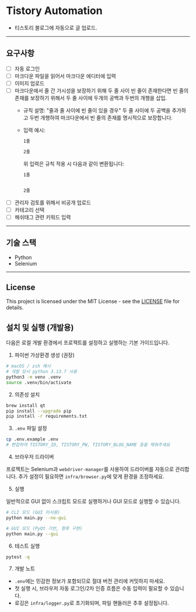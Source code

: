 # Tistory Automation

- 티스토리 블로그에 자동으로 글 업로드.

---
## 요구사항

- [ ] 자동 로그인
- [ ] 마크다운 파일을 읽어서 마크다운 에디터에 입력
- [ ] 이미지 업로드
- [ ] 마크다운에서 줄 간 가시성을 보장하기 위해 두 줄 사이 빈 줄이 존재한다면 빈 줄의 존재를 보장하기 위해서 두 줄 사이에 두개의 공백과 두번의 개행을 삽입.
	- 규칙 설명: "줄과 줄 사이에 빈 줄이 있을 경우" 두 줄 사이에 두 공백을 추가하고 두번 개행하여 마크다운에서 빈 줄의 존재를 명시적으로 보장합니다.
	- 입력 예시:
		```markdown
		1줄

		2줄
		```

		위 입력은 규칙 적용 시 다음과 같이 변환됩니다:

		```markdown
        1줄  


        2줄
		```
- [ ] 관리자 검토를 위해서 비공개 업로드
- [ ] 카테고리 선택
- [ ] 해쉬태그 관련 키워드 입력

---
## 기술 스택

- Python
- Selenium

---

## License

This project is licensed under the MIT License - see the [LICENSE](LICENSE) file for details.

## 설치 및 실행 (개발용)

다음은 로컬 개발 환경에서 프로젝트를 설정하고 실행하는 기본 가이드입니다.

1. 파이썬 가상환경 생성 (권장)

```bash
# macOS / zsh 예시
# 개발 당시 python 3.13.7 사용
python3 -m venv .venv
source .venv/bin/activate
```

2. 의존성 설치
```bash
brew install qt
pip install --upgrade pip
pip install -r requirements.txt
```

3. `.env` 파일 설정

```bash
cp .env.example .env
# 편집하여 TISTORY_ID, TISTORY_PW, TISTORY_BLOG_NAME 등을 채워주세요
```

4. 브라우저 드라이버

프로젝트는 Selenium과 `webdriver-manager`를 사용하여 드라이버를 자동으로 관리합니다. 추가 설정이 필요하면 `infra/browser.py`에 맞게 환경을 조정하세요.

5. 실행

일반적으로 GUI 없이 스크립트 모드로 실행하거나 GUI 모드로 실행할 수 있습니다.

```bash
# CLI 모드 (GUI 미사용)
python main.py --no-gui

# GUI 모드 (PyQt 기반, 향후 구현)
python main.py --gui
```

6. 테스트 실행

```bash
pytest -q
```

7. 개발 노트

- `.env`에는 민감한 정보가 포함되므로 절대 버전 관리에 커밋하지 마세요.
- 첫 실행 시, 브라우저 자동 로그인/2차 인증 흐름은 수동 입력이 필요할 수 있습니다.
- 로깅은 `infra/logger.py`로 초기화되며, 파일 핸들러은 추후 설정됩니다.
